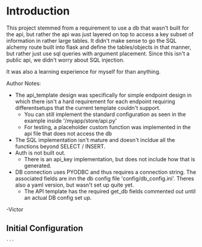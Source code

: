 # Introduction

This project stemmed from a requirement to use a db that wasn't built
for the api, but rather the api was just layered on top to access a key
subset of information in rather large tables. It didn't make sense to go
the SQL alchemy route built into flask and define the tables/objects in
that manner, but rather just use sql queries with argument placement.
Since this isn't a public api, we didn't worry about SQL injection.

It was also a learning experience for myself for than anything.

Author Notes:

- The api_template design was specifically for simple endpoint design in
which there isn't a hard requirement for each endpoint requiring 
differentsetups that the current template couldn't support.
    - You can still implement the standard configuration as seen in the 
    example inside '/myapp/store/api.py'
    - For testing, a placeholder custom function was implemented in the
    api file that does not access the db
- The SQL implementation isn't mature and doesn't incldue all the 
functions beyond SELECT / INSERT. 
- Auth is not built out.
    - There is an api_key implementation, but does not include how that
    is generated.
- DB connection uses PYODBC and thus requires a connection string. The 
associated fields are inn the db config file 'config/db_config.ini'. 
Theres also a yaml version, but wasn't set up quite yet. 
    - The API template has the required get_db fields commented out
    until an actual DB config set up.

-Victor


## Initial Configuration

    ```

